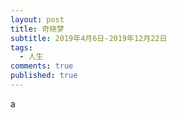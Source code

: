 ```yaml
---
layout: post
title: 奇晓梦
subtitle: 2019年4月6日-2019年12月22日
tags:
  - 人生
comments: true
published: true
---
```


a